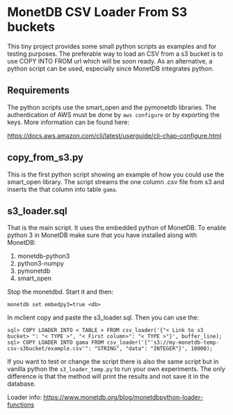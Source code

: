 # MonetDB CSV Loader From S3 buckets

This tiny project provides some small python scripts as examples and for testing purposes.
The preferable way to load an CSV from a s3 bucket is to use COPY INTO FROM url which will be soon
ready. As an alternative, a python script can be used, especially since MonetDB integrates python.

## Requirements

The python scripts use the smart_open and the pymonetdb libraries.
The authentication of AWS must be done by `aws configure` or by exporting the keys.
More information can be found here:

https://docs.aws.amazon.com/cli/latest/userguide/cli-chap-configure.html

## copy_from_s3.py

This is the first python script showing an example of how you could use the smart_open library.
The script streams the one column .csv file from s3 and inserts the that column into table `gama`.

## s3_loader.sql

That is the main script. It uses the embedded python of MonetDB. To enable python 3 in MonetDB make
sure that you have installed along with MonetDB:

1. monetdb-python3
2. python3-numpy
3. pymonetdb
4. smart_open

Stop the monetdbd. Start it and then:

`monetdb set embedpy3=true <db>`

In mclient copy and paste the s3_loader.sql. Then you can use the:

```
sql> COPY LOADER INTO < TABLE > FROM csv_loader('{"< Link to s3 bucket> ": "< TYPE >", "< First column>": "< TYPE >"}', buffer_line);
sql> COPY LOADER INTO gama FROM csv_loader('{"'s3://my-monetdb-temp-csv-s3bucket/example.csv'": "STRING", "data": "INTEGER"}', 10000);
```

If you want to test or change the script there is also the same script but in vanilla python the
`s3_loader_temp.py` to run your own experiments. The only difference is that the method will print
the results and not save it in the database.

Loader info: https://www.monetdb.org/blog/monetdbpython-loader-functions
